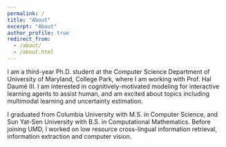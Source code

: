 ```yaml
---
permalink: /
title: "About"
excerpt: "About"
author_profile: true
redirect_from: 
  - /about/
  - /about.html
---
```


I am a third-year Ph.D. student at the Computer Science Department of University of Maryland, College Park, where I am working with Prof. Hal Daumé III. I am interested in cognitively-motivated modeling for interactive learning agents to assist human, and am excited about topics including multimodal learning and uncertainty estimation.

I graduated from Columbia University with M.S. in Computer Science, and Sun Yat-Sen University with B.S. in Computational Mathematics. Before joining UMD, I worked on low resource cross-lingual information retrieval, information extraction and computer vision.


